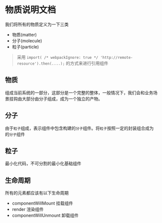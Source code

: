 # 物质说明文档 

我们将所有的物质定义为一下三类

- 物质(matter)
- 分子(molecule)
- 粒子(particle)

> 采用 `import( /* webpackIgnore: true */ 'http://remote-resource').then(....);` 的方式来进行引用组件
 
## 物质 

组成当前系统的一部分，这部分是一个完整的整体，一般情况下，我们会和业务场景挂钩由大部分由分子组成，成为一个独立的产物。

## 分子

由于`粒子`组成，表示组件中包含构建的`分子`组件。将`粒子`按照一定的封装组合成为的`分子`组件

## 粒子

最小化代码，不可分割的最小化基础组件


## 生命周期

所有的元素都应该有以下生命周期 

- componentWillMount     挂载组件 
- render                 渲染组件
- componentWillUnmount   卸载组件


